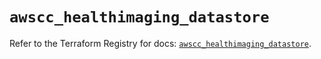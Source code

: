 # `awscc_healthimaging_datastore`

Refer to the Terraform Registry for docs: [`awscc_healthimaging_datastore`](https://registry.terraform.io/providers/hashicorp/awscc/0.70.0/docs/resources/healthimaging_datastore).
